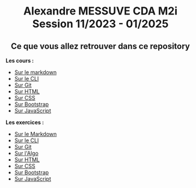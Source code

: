 <h1 align="center">Alexandre MESSUVE CDA M2i Session 11/2023 - 01/2025</h1>
<h2 align="center">Ce que vous allez retrouver dans ce repository</h2>
<p><strong>Les cours :</strong></p>
<ul>
    <li><a href="https://github.com/AlexandreMessuve/CDA_M2i_Novembre2023/tree/main/01_Intro/MARKDOWN/cours" target="_self">Sur le markdown</a></li>
    <li><a href="https://github.com/AlexandreMessuve/CDA_M2i_Novembre2023/tree/main/01_Intro/CLI/cours" target="_self">Sur le CLI</a></li>
    <li><a href="https://github.com/AlexandreMessuve/CDA_M2i_Novembre2023/tree/main/02_GIT/cours" target="_self">Sur Git</a></li>
    <li><a href="https://github.com/AlexandreMessuve/CDA_M2i_Novembre2023/tree/main/04_HTML/cours" target="_self">Sur HTML</a></li>
    <li><a href="https://github.com/AlexandreMessuve/CDA_M2i_Novembre2023/tree/main/05_CSS/cours" target="_self">Sur CSS</a></li>
    <li><a href="https://github.com/AlexandreMessuve/CDA_M2i_Novembre2023/tree/main/06_Bootstrap/cours" target="_self">Sur Bootstrap</a></li>
    <li><a href="https://github.com/AlexandreMessuve/CDA_M2i_Novembre2023/tree/main/07_JavaScript/cours" target="_self">Sur JavaScript</a></li>
</ul>

<p><strong>Les exercices :</strong></p>
<ul>
    <li><a href="https://github.com/AlexandreMessuve/CDA_M2i_Novembre2023/tree/main/01_Intro/MARKDOWN/exo" target="_self">Sur le Markdown</a></li>
    <li><a href="https://github.com/AlexandreMessuve/CDA_M2i_Novembre2023/tree/main/01_Intro/CLI/exo" target="_self">Sur le CLI</a></li>
    <li><a href="https://github.com/AlexandreMessuve/CDA_M2i_Novembre2023/tree/main/02_GIT/exo" target="_self">Sur Git</a></li>
    <li><a href="https://github.com/AlexandreMessuve/CDA_M2i_Novembre2023/tree/main/03_Algo/algobox" target="_self">Sur l'Algo</a></li>
    <li><a href="https://github.com/AlexandreMessuve/CDA_M2i_Novembre2023/tree/main/04_HTML/exo" target="_self">Sur HTML</a></li>
    <li><a href="https://github.com/AlexandreMessuve/CDA_M2i_Novembre2023/tree/main/05_CSS/exo" target="_self">Sur CSS</a></li>
    <li><a href="https://github.com/AlexandreMessuve/CDA_M2i_Novembre2023/tree/main/06_Bootstrap/exo" target="_self">Sur Bootstrap</a></li>
    <li><a href="https://github.com/AlexandreMessuve/CDA_M2i_Novembre2023/tree/main/07_JavaScript/exo" target="_self">Sur JavaScript</a></li>
</ul>